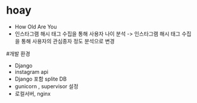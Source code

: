# hoay
- How Old Are You
- 인스타그램 해시 태그 수집을 통해 사용자 나이 분석 
  -> 인스타그램 해시 태그 수집을 통해 사용자의 관심종자 정도 분석으로 변경 

#개발 환경
- Django 
- instagram api
- Django 포함 splite DB
- gunicorn , supervisor 설정 
- 로컬서버, nginx
